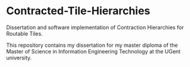 # Contracted-Tile-Hierarchies
Dissertation and software implementation of Contraction Hierarchies for Routable Tiles.

This repository contains my dissertation for my master diploma of the Master of Science in Information Engineering Technology at the UGent university.
